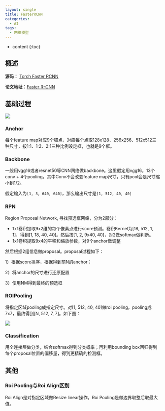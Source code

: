 ```yaml
---
layout: single
title: FasterRCNN
categories:
  - AI
tags:
  - 网络模型
---
```


* content
{:toc}
## 概述



**源码：** [Torch Faster RCNN](https://pytorch.org/vision/stable/_modules/torchvision/models/detection/faster_rcnn.html#fasterrcnn_resnet50_fpn)

**论文地址：**[Faster R-CNN](https://arxiv.org/pdf/1506.01497.pdf)

<!--more-->



## 基础过程

![](https://harmonyhu.github.io/img/faster_rcnn.png)

### Anchor

每个feature map对应9个锚点，对应每个点取128x128、256x256、512x512三种尺寸，按1:1、1:2、2:1三种比例设定框，也就是9个框。

### Backbone

一般用vgg16或者resnet50等CNN网络做backbone。这里假定用vgg16，13个conv +  4个pooling。其中Conv不会改变feature map尺寸，只有pool会是尺寸缩小到1/2。

假定输入为`[1, 3, 640, 640]`，那么输出尺寸是`[1, 512, 40, 40]`

### RPN

Region Proposal Network, 寻找预选框网络，分为2部分：

* 1x1卷积提取9x2维的每个像素点进行score预测。卷积Kernel为[18, 512, 1, 1]，得到[1, 18, 40, 40]。然后按[1, 2, 9x40, 40]，对2做softmax做判断。
* 1x1卷积提取9x4的平移和缩放参数，对9个anchor做调整

然后根据2组信息做proposal。proposal过程如下：

1）根据score排序，根据得到前N的anchor；

2）将anchor的尺寸进行还原配置

3）使用NM得到最终的预选框

### ROIPooling

将指定区域pooling成指定尺寸。对[1, 512, 40, 40]做roi pooling，pooling成7x7，最终得到[N, 512, 7, 7]。如下图：

![](https://harmonyhu.github.io/img/roipooling.png)

### Classification

用全连接层做分类，结合softmax得到分类概率；再利用bounding box回归得到每个proposal位置的偏移量，得到更精确的检测框。



## 其他

### Roi Pooling与Roi Align区别

Roi Align是对指定区域做Resize linear操作。Roi Pooling是做边界取整后取最大值。







